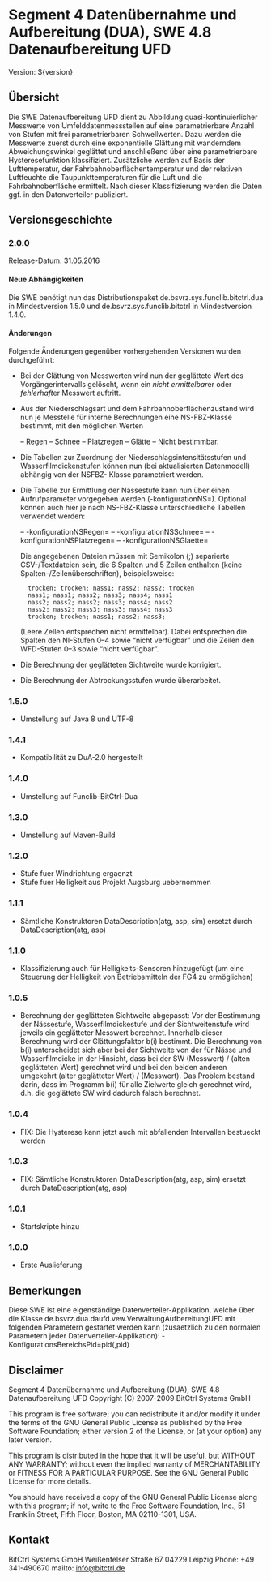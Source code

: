 # Segment 4 Datenübernahme und Aufbereitung (DUA), SWE 4.8 Datenaufbereitung UFD

Version: ${version}

## Übersicht

Die SWE Datenaufbereitung UFD dient zu Abbildung quasi-kontinuierlicher Messwerte von
Umfelddatenmessstellen auf eine parametrierbare Anzahl von Stufen mit frei parametrierbaren
Schwellwerten. Dazu werden die Messwerte zuerst durch eine exponentielle Glättung mit
wanderndem Abweichungswinkel geglättet und anschließend über eine parametrierbare
Hysteresefunktion klassifiziert. Zusätzliche werden auf Basis der Lufttemperatur, der
Fahrbahnoberflächentemperatur und der relativen Luftfeuchte die Taupunkttemperaturen
für die Luft und die Fahrbahnoberfläche ermittelt. Nach dieser Klassifizierung werden
die Daten ggf. in den Datenverteiler publiziert.

## Versionsgeschichte

### 2.0.0

Release-Datum: 31.05.2016

#### Neue Abhängigkeiten

Die SWE benötigt nun das Distributionspaket de.bsvrz.sys.funclib.bitctrl.dua in
Mindestversion 1.5.0 und de.bsvrz.sys.funclib.bitctrl in Mindestversion 1.4.0.

#### Änderungen

Folgende Änderungen gegenüber vorhergehenden Versionen wurden durchgeführt:

- Bei der Glättung von Messwerten wird nun der geglättete Wert des Vorgängerintervalls
  gelöscht, wenn ein *nicht ermittelbar*er oder *fehlerhaft*er Messwert
  auftritt.
- Aus der Niederschlagsart und dem Fahrbahnoberflächenzustand wird nun je Messtelle
  für interne Berechnungen eine NS-FBZ-Klasse bestimmt, mit den möglichen
  Werten

  – Regen
  – Schnee
  – Platzregen
  – Glätte
  – Nicht bestimmbar.
		
- Die Tabellen zur Zuordnung der Niederschlagsintensitätsstufen und Wasserfilmdickenstufen
  können nun (bei aktualisierten Datenmodell) abhängig von der NSFBZ-
  Klasse parametriert werden.
- Die Tabelle zur Ermittlung der Nässestufe kann nun über einen Aufrufparameter
  vorgegeben werden (-konfigurationNS=<Dateiname>). Optional können auch
  hier je nach NS-FBZ-Klasse unterschiedliche Tabellen verwendet werden:

  – -konfigurationNSRegen=<Dateiname>
  – -konfigurationNSSchnee=<Dateiname>
  – -konfigurationNSPlatzregen=<Dateiname>
  – -konfigurationNSGlaette=<Dateiname>

  Die angegebenen Dateien müssen mit Semikolon (;) separierte CSV-/Textdateien
  sein, die 6 Spalten und 5 Zeilen enthalten (keine Spalten-/Zeilenüberschriften),
  beispielsweise:

		trocken; trocken; nass1; nass2; nass2; trocken
		nass1; nass1; nass2; nass3; nass4; nass1
		nass2; nass2; nass2; nass3; nass4; nass2
		nass2; nass2; nass3; nass3; nass4; nass3
		trocken; trocken; nass1; nass2; nass3;

  (Leere Zellen entsprechen nicht ermittelbar). Dabei entsprechen die Spalten den
  NI-Stufen 0–4 sowie “nicht verfügbar” und die Zeilen den WFD-Stufen 0–3 sowie
  “nicht verfügbar”.
- Die Berechnung der geglätteten Sichtweite wurde korrigiert.
- Die Berechnung der Abtrockungsstufen wurde überarbeitet.

### 1.5.0

- Umstellung auf Java 8 und UTF-8

### 1.4.1

- Kompatibilität zu DuA-2.0 hergestellt

### 1.4.0

- Umstellung auf Funclib-BitCtrl-Dua

### 1.3.0

- Umstellung auf Maven-Build

### 1.2.0

  - Stufe fuer Windrichtung ergaenzt
  - Stufe fuer Helligkeit aus Projekt Augsburg uebernommen

### 1.1.1

  - Sämtliche Konstruktoren DataDescription(atg, asp, sim)
    ersetzt durch DataDescription(atg, asp)

### 1.1.0

  - Klassifizierung auch für Helligkeits-Sensoren hinzugefügt (um eine Steuerung der
    Helligkeit von Betriebsmitteln der FG4 zu ermöglichen)

### 1.0.5

  - Berechnung der geglätteten Sichtweite abgepasst:
    Vor der Bestimmung der Nässestufe, Wasserfilmdickestufe und der Sichtweitenstufe wird jeweils ein
    geglätteter Messwert berechnet. Innerhalb dieser Berechnung wird der Glättungsfaktor b(i) bestimmt.
    Die Berechnung von b(i) unterscheidet sich aber bei der Sichtweite von der für Nässe und Wasserfilmdicke
    in der Hinsicht, dass bei der SW (Messwert) / (alten geglätteten Wert) gerechnet wird und bei den beiden
    anderen umgekehrt (alter geglätteter Wert) / (Messwert).
	Das Problem bestand darin, dass im Programm b(i) für alle Zielwerte gleich gerechnet wird, d.h. die
	geglättete SW wird dadurch falsch berechnet.

### 1.0.4

  - FIX: Die Hysterese kann jetzt auch mit abfallenden Intervallen bestueckt werden

### 1.0.3

  - FIX: Sämtliche Konstruktoren DataDescription(atg, asp, sim) ersetzt durch
         DataDescription(atg, asp)

### 1.0.1

  - Startskripte hinzu

### 1.0.0

  - Erste Auslieferung




## Bemerkungen

Diese SWE ist eine eigenständige Datenverteiler-Applikation, welche über die Klasse
de.bsvrz.dua.daufd.vew.VerwaltungAufbereitungUFD mit folgenden Parametern gestartet werden kann
(zusaetzlich zu den normalen Parametern jeder Datenverteiler-Applikation):
	-KonfigurationsBereichsPid=pid(,pid)


## Disclaimer

Segment 4 Datenübernahme und Aufbereitung (DUA), SWE 4.8 Datenaufbereitung UFD
Copyright (C) 2007-2009 BitCtrl Systems GmbH

This program is free software; you can redistribute it and/or modify it under
the terms of the GNU General Public License as published by the Free Software
Foundation; either version 2 of the License, or (at your option) any later
version.

This program is distributed in the hope that it will be useful, but WITHOUT
ANY WARRANTY; without even the implied warranty of MERCHANTABILITY or FITNESS
FOR A PARTICULAR PURPOSE. See the GNU General Public License for more
details.

You should have received a copy of the GNU General Public License along with
this program; if not, write to the Free Software Foundation, Inc., 51
Franklin Street, Fifth Floor, Boston, MA 02110-1301, USA.


## Kontakt

BitCtrl Systems GmbH
Weißenfelser Straße 67
04229 Leipzig
Phone: +49 341-490670
mailto: info@bitctrl.de
